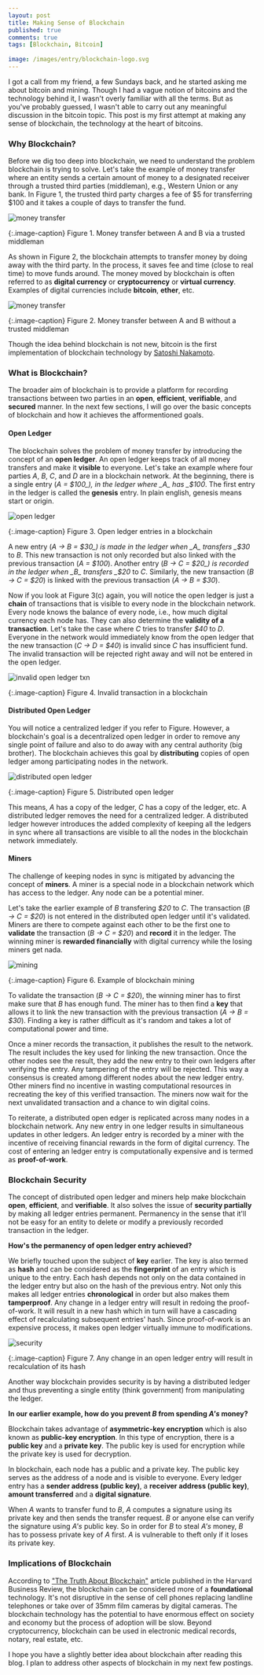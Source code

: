 ```yaml
---
layout: post
title: Making Sense of Blockchain
published: true
comments: true
tags: [Blockchain, Bitcoin]
  
image: /images/entry/blockchain-logo.svg
---
```


I got a call from my friend, a few Sundays back, and he started 
asking me about bitcoin and mining. Though I had a vague notion of bitcoins
and the technology behind it, I wasn't overly familiar with all the terms. 
But as you've probably guessed, I wasn't able to carry out any meaningful 
discussion in the bitcoin topic. This post is my first attempt at making 
any sense of blockchain, the technology at the heart of bitcoins.

### Why Blockchain?

Before we dig too deep into blockchain, we need to understand the problem
blockchain is trying to solve. Let's take the example of money transfer where 
an entity sends a certain amount of money to a designated receiver through a 
trusted third parties (middleman), e.g., Western Union or any bank. In Figure 1, 
the trusted third party charges a fee of $5 for transferring $100 and it 
takes a couple of days to transfer the fund.

![money transfer](/images/blockchain-concept/money-transfer.svg?style=centerme)

{:.image-caption}
Figure 1. Money transfer between A and B via a trusted middleman

As shown in Figure 2, the blockchain attempts to transfer money by doing away 
with the third party. In the process, it saves fee and time (close to real time) 
 to move funds around. The money moved by blockchain is often 
 referred to as  **digital currency** or **cryptocurrency** or 
 **virtual currency**. Examples of digital currencies include **bitcoin**, 
 **ether**, etc. 

![money transfer](/images/blockchain-concept/money-transfer-blockchain.svg?style=centerme)

{:.image-caption}
Figure 2. Money transfer between A and B without a trusted middleman

Though the idea behind blockchain is not new, bitcoin is the first implementation
of blockchain technology by [Satoshi Nakamoto](https://bitcoin.org/bitcoin.pdf).

### What is Blockchain?

The broader aim of blockchain is to provide a platform for recording transactions
between two parties in an **open**, **efficient**, **verifiable**, and 
 **secured** manner. In the next few sections, I will go over the basic concepts
 of blockchain and how it achieves the afformentioned goals.

#### Open Ledger

The blockchain solves the problem of money transfer by introducing the concept of an
**open ledger**. An open ledger keeps track of all money transfers and make it
 **visible** to everyone. Let's take an example where four parties _A_,
 _B_, _C_, and _D_ are in a blockchain network. At the beginning, 
 there is a single entry (_A = $100_), in the ledger where _A_ has _$100_. 
 The first entry in the ledger is called the **genesis** entry. In plain 
 english, genesis means start or origin. 
 
 ![open ledger](/images/blockchain-concept/open-ledger.svg?style=centerme)
 
 {:.image-caption}
 Figure 3. Open ledger entries in a blockchain
 
 A new entry (_A &rarr; B = $30_) is made in the ledger when _A_ transfers 
 _$30_ to _B_. This new transaction is not only recorded but also 
 linked with the previous transaction (_A = $100_). Another entry 
 (_B &rarr; C = $20_) is recorded in the ledger when _B_ transfers _$20_ to 
 _C_. Similarly, the new transaction (_B &rarr; C = $20_) is linked with 
 the previous transaction (_A &rarr; B = $30_).
 
 Now if you look at Figure 3(c) again, you will notice the open ledger is just a 
 **chain** of transactions that is visible to every node in the blockchain
 network. Every node knows the balance of every node, i.e., how much digital
 currency each node has. They can also determine the **validity of a transaction**.
 Let's take the case where  _C_ tries to transfer _$40_ to _D_. Everyone in
 the network would immediately know from the open ledger that the new 
 transaction (_C &rarr; D = $40_) is invalid since _C_ has insufficient 
 fund. The invalid transaction will be rejected right away 
 and will not be entered in the open ledger. 
 
  ![invalid open ledger txn](/images/blockchain-concept/invalid-open-ledger-txn.svg?style=centerme)
  
  {:.image-caption}
  Figure 4. Invalid transaction in a blockchain
  
#### Distributed Open Ledger

You will notice a centralized ledger if you refer to Figure. However, a 
blockchain's goal is a decentralized open ledger in order to remove any single 
point of failure and also to do away with any central authority (big brother). 
The blockchain achieves this goal by **distributing** copies of open ledger 
among participating nodes in the network.

![distributed open ledger](/images/blockchain-concept/distributed-open-ledger.svg?style=centerme)
  
  {:.image-caption}
  Figure 5. Distributed open ledger
  
This means, _A_ has a copy of the ledger, _C_ has a copy of the ledger, etc. 
A distributed ledger removes the need for a centralized ledger. 
A distributed ledger however introduces the added complexity of keeping all 
the ledgers in sync where all transactions are visible to all the nodes in
the blockchain network immediately.

#### Miners

The challenge of keeping nodes in sync is mitigated by advancing the concept 
of **miners**. A miner is a special node in a blockchain network which has 
access to the ledger. Any node can be a potential miner.

Let's take the earlier example of _B_ transfering _$20_
to _C_. The transaction (_B &rarr; C = $20_) is not entered in the 
distributed open ledger until it's validated. Miners are there to compete 
against each other to be the first one to **validate** the transaction 
(_B &rarr; C = $20_) and **record** it in the ledger. The winning miner is 
**rewarded financially** with digital currency while the losing miners get
nada. 

![mining](/images/blockchain-concept/mining.svg?style=centerme)
  
  {:.image-caption}
  Figure 6. Example of blockchain mining

To validate the transaction (_B &rarr; C = $20_), the winning miner has to 
first make sure that _B_ has enough fund. The miner has to then find a 
**key** that allows it to link the new transaction with the previous transaction 
(_A &rarr; B = $30_). Finding a key is rather difficult as it's random and 
takes a lot of computational power and time. 

Once a miner records the transaction, it publishes the result to the 
network. The result includes the key used for linking the new transaction. Once
the other nodes see the result, they add the new entry to their own ledgers 
after verifying the entry. Any tampering of the entry will be rejected. 
This way a consensus is created among different nodes about the new ledger 
entry. Other miners find no incentive in wasting computational resources in 
recreating the key of this verified transaction. The miners now 
wait for the next unvalidated transaction and a chance to win digital coins.

To reiterate, a distributed open edger is replicated across many nodes in a 
blockchain network. Any new entry in one ledger results in simultaneous
updates in other ledgers. An ledger entry is recorded by a miner with the
incentive of receiving financial rewards in the form of digital currency. The
cost of entering an ledger entry is computationally expensive and is termed
as **proof-of-work**. 

### Blockchain Security

The concept of distributed open ledger and miners help make blockchain 
**open**, **efficient**, and **verifiable**. It also solves the issue of **security
partially** by making all ledger entries permanent. Permanency in the sense 
that it'll not be easy for an entity to delete or modify a previously 
recorded transaction in the ledger. 

**How's the permanency of open ledger entry achieved?**

We briefly touched upon the subject of **key** earlier. The key is also
termed as **hash** and can be considered as the **fingerprint** of an entry
 which is unique to the entry. Each hash depends not only on the data contained 
in the ledger entry but also on the hash of the previous entry. Not only 
this makes all ledger entries **chronological** in order but also makes 
them **tamperproof**. Any change in a ledger entry will result in redoing
the proof-of-work. It will result in a new hash which in turn will have a 
cascading effect of recalculating subsequent entries' hash. Since proof-of-work
is an expensive process, it makes open ledger virtually immune to modifications.  

![security](/images/blockchain-concept/blockchain-security.svg?style=centerme)
  
  {:.image-caption}
  Figure 7. Any change in an open ledger entry will result in recalculation of its hash

Another way blockchain provides security is by having a distributed ledger and
thus preventing a single entity (think government) from manipulating the ledger.

**In our earlier example, how do you prevent _B_ from spending _A's_ money?**

Blockchain takes advantage of **asymmetric-key encryption** which is also
known as **public-key encryption**. In this type of encryption, there is a 
 **public key** and a **private key**. The public key is used for
encryption while the private key is used for decryption.

In blockchain, each node has a public and a private key. The public key serves
 as the address of a node and is visible to everyone. Every ledger entry has a 
 **sender address (public key)**, a **receiver address (public key)**, 
 **amount transferred** and a **digital signature**. 
 
 When _A_ wants to transfer fund to _B_, _A_ computes a signature using its
 private key and then sends the transfer request. _B_ or anyone
 else can verify the signature using _A's_ public key. So in order for _B_ to 
 steal _A's_ money, _B_ has to possess private key of _A_ first. _A_ is vulnerable 
 to theft only if it loses its private key.

### Implications of Blockchain

According to ["The Truth About Blockchain"](https://hbr.org/2017/01/the-truth-about-blockchain)
 article published in the Harvard Business Review, the blockchain can be 
 considered more of a **foundational** technology. It's not disruptive 
 in the sense of cell phones replacing landline telephones or take over of 
 35mm film cameras by digital cameras. The blockchain technology
 has the potential to have enormous effect on society and economy but the 
 process of adoption will be slow. Beyond cryptocurrency, blockchain can be used
 in electronic medical records, notary, real estate, etc.
 
 I hope you have a slightly better idea about blockchain after reading this 
 blog. I plan to address other aspects of blockchain in my next few postings. 